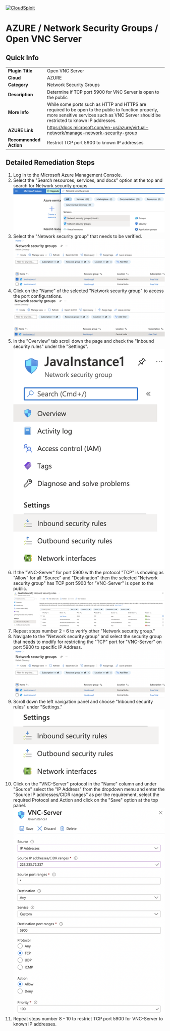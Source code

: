 [![CloudSploit](https://cloudsploit.com/img/logo-new-big-text-100.png "CloudSploit")](https://cloudsploit.com)

# AZURE / Network Security Groups / Open VNC Server

## Quick Info

| | |
|-|-|
| **Plugin Title** | Open VNC Server |
| **Cloud** | AZURE |
| **Category** | Network Security Groups |
| **Description** | Determine if TCP port 5900 for VNC Server is open to the public |
| **More Info** | While some ports such as HTTP and HTTPS are required to be open to the public to function properly, more sensitive services such as VNC Server should be restricted to known IP addresses. |
| **AZURE Link** | https://docs.microsoft.com/en-us/azure/virtual-network/manage-network-security-group |
| **Recommended Action** | Restrict TCP port 5900 to known IP addresses |

## Detailed Remediation Steps


1. Log in to the Microsoft Azure Management Console.
2. Select the "Search resources, services, and docs" option at the top and search for Network security groups. </br> <img src="/resources/azure/networksecuritygroups/open-vnc-server/step2.png"/>
3. Select the "Network security group" that needs to be verified. </br> <img src="/resources/azure/networksecuritygroups/open-vnc-server/step3.png"/>
4. Click on the "Name" of the selected "Network security group" to access the port configurations. </br> <img src="/resources/azure/networksecuritygroups/open-vnc-server/step4.png"/>
5. In the "Overview" tab scroll down the page and check the "Inbound security rules" under the "Settings". </br> <img src="/resources/azure/networksecuritygroups/open-vnc-server/step5.png"/>
6. If the "VNC-Server" for port 5900 with the protocol "TCP" is showing as "Allow" for all "Source" and "Destination" then the selected  "Network security group" has TCP port 5900 for "VNC-Server" is open to the public. </br> <img src="/resources/azure/networksecuritygroups/open-vnc-server/step6.png"/>
7. Repeat steps number 2 - 6 to verify other "Network security group." </br>
8. Navigate to the "Network security group" and select the security group that needs to modify for restricting the "TCP" port for "VNC-Server" on port 5900 to specific IP Address.</br> <img src="/resources/azure/networksecuritygroups/open-vnc-server/step8.png"/>
9. Scroll down the left navigation panel and choose "Inbound security rules" under "Settings."</br> <img src="/resources/azure/networksecuritygroups/open-vnc-server/step9.png"/>
10. Click on the "VNC-Server" protocol in the "Name" column and under "Source" select the "IP Address" from the dropdown menu and enter the "Source IP addresses/CIDR ranges" as per the requirement, select the required Protocol and Action and click on the "Save" option at the top panel. </br> <img src="/resources/azure/networksecuritygroups/open-vnc-server/step10.png"/>
11. Repeat steps number 8 - 10 to restrict TCP port 5900 for VNC-Server to known IP addresses.</br>
